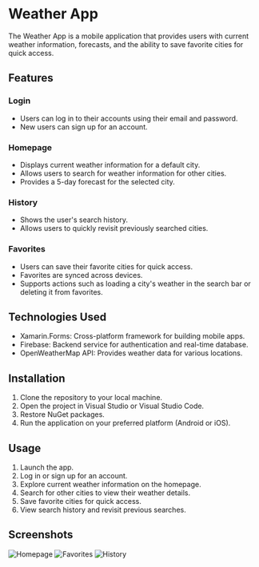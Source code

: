 # Weather App

The Weather App is a mobile application that provides users with current weather information, forecasts, and the ability to save favorite cities for quick access.

## Features

### Login
- Users can log in to their accounts using their email and password.
- New users can sign up for an account.

### Homepage
- Displays current weather information for a default city.
- Allows users to search for weather information for other cities.
- Provides a 5-day forecast for the selected city.

### History
- Shows the user's search history.
- Allows users to quickly revisit previously searched cities.

### Favorites
- Users can save their favorite cities for quick access.
- Favorites are synced across devices.
- Supports actions such as loading a city's weather in the search bar or deleting it from favorites.

## Technologies Used
- Xamarin.Forms: Cross-platform framework for building mobile apps.
- Firebase: Backend service for authentication and real-time database.
- OpenWeatherMap API: Provides weather data for various locations.

## Installation
1. Clone the repository to your local machine.
2. Open the project in Visual Studio or Visual Studio Code.
3. Restore NuGet packages.
4. Run the application on your preferred platform (Android or iOS).

## Usage
1. Launch the app.
2. Log in or sign up for an account.
3. Explore current weather information on the homepage.
4. Search for other cities to view their weather details.
5. Save favorite cities for quick access.
6. View search history and revisit previous searches.

## Screenshots
![Homepage]([screenshots/homepage.png](https://prnt.sc/t4jHXRZ8cYYW))
![Favorites]([screenshots/favorites.png](https://prnt.sc/qoI0Qwp10CRM))
![History]([screenshots/history.png](https://prnt.sc/0nWEdbPXh9GQ))
